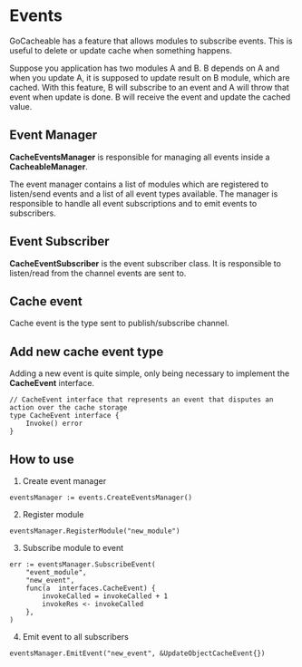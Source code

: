# Events

GoCacheable has a feature that allows modules to subscribe events. This is useful to delete or update cache when something happens.

Suppose you application has two modules A and B. B depends on A and when you update A, it is supposed to update result on B module, which are cached.
With this feature, B will subscribe to an event and A will throw that event when update is done. B will receive the event and update the cached value.

## Event Manager

**CacheEventsManager** is responsible for managing all events inside a **CacheableManager**.

The event manager contains a list of modules which are registered to listen/send events and a list of all event types available. The manager is responsible to handle all event subscriptions and to emit events to subscribers.

## Event Subscriber

**CacheEventSubscriber** is the event subscriber class. It is responsible to listen/read from the channel events are sent to.

## Cache event

Cache event is the type sent to publish/subscribe channel.

## Add new cache event type

Adding a new event is quite simple, only being necessary to implement the **CacheEvent** interface.

```
// CacheEvent interface that represents an event that disputes an action over the cache storage
type CacheEvent interface {
	Invoke() error
}
```

## How to use

1. Create event manager

```
eventsManager := events.CreateEventsManager()
```

2. Register module

```
eventsManager.RegisterModule("new_module")
```

3. Subscribe module to event

```
err := eventsManager.SubscribeEvent(
	"event_module", 
	"new_event", 
	func(a  interfaces.CacheEvent) {
		invokeCalled = invokeCalled + 1
		invokeRes <- invokeCalled
	},
)
```

4. Emit event to all subscribers

```
eventsManager.EmitEvent("new_event", &UpdateObjectCacheEvent{})
```
